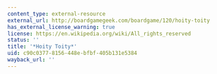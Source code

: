 ```yaml
---
content_type: external-resource
external_url: http://boardgamegeek.com/boardgame/120/hoity-toity
has_external_license_warning: true
license: https://en.wikipedia.org/wiki/All_rights_reserved
status: ''
title: '*Hoity Toity*'
uid: c90c0377-8156-448e-bfbf-405b131e5384
wayback_url: ''
---
```

